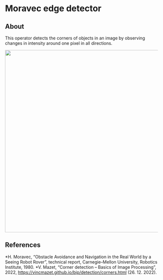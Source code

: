 # Moravec edge detector

## About

This operator detects the corners of objects in an image by observing changes in intensity around one pixel in all directions.

<p align="center">
<img src="https://user-images.githubusercontent.com/90621465/209814062-4c0391a3-9f36-4c33-bd09-2d77671b559b.png" width="600">
</p>


## References
*H. Moravec, “Obstacle Avoidance and Navigation in the Real World by a Seeing Robot Rover”, technical report, Carnegie–Mellon University, Robotics Institute, 1980.
*V. Mazet, “Corner detection – Basics of Image Processing”, 2022, https://vincmazet.github.io/bip/detection/corners.html (26. 12. 2022).
